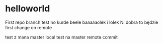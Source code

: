 # helloworld
First repo
branch test no kurde beele
baaaaaolek i lolek
Nl dobra to będzie first change on remote


test z mana master local
test na master
remote commit
